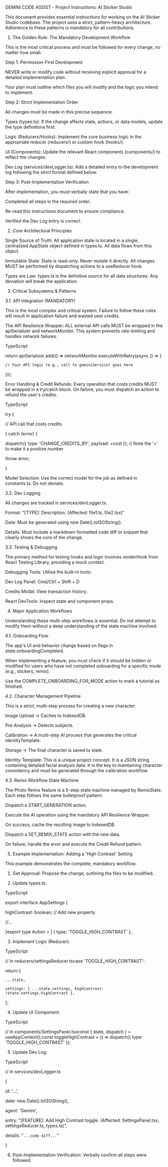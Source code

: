 GEMINI CODE ASSIST - Project Instructions: AI Sticker Studio

This document provides essential instructions for working on the AI Sticker Studio codebase. The project uses a strict, pattern-heavy architecture. Adherence to these patterns is mandatory for all contributions.

1. The Golden Rule: The Mandatory Development Workflow

This is the most critical process and must be followed for every change, no matter how small.

Step 1: Permission-First Development

NEVER write or modify code without receiving explicit approval for a detailed implementation plan.

Your plan must outline which files you will modify and the logic you intend to implement.

Step 2: Strict Implementation Order

All changes must be made in this precise sequence:

Types (types.ts): If the change affects state, actions, or data models, update the type definitions first.

Logic (Reducers/Hooks): Implement the core business logic in the appropriate reducer (reducers/) or custom hook (hooks/).

UI (Components): Update the relevant React components (components/) to reflect the changes.

Dev Log (services/devLogger.ts): Add a detailed entry to the development log following the strict format defined below.

Step 3: Post-Implementation Verification

After implementation, you must verbally state that you have:

Completed all steps in the required order.

Re-read this instructions document to ensure compliance.

Verified the Dev Log entry is correct.

2. Core Architectural Principles

Single Source of Truth: All application state is located in a single, centralized AppState object defined in types.ts. All data flows from this object.

Immutable State: State is read-only. Never mutate it directly. All changes MUST be performed by dispatching actions to a useReducer hook.

Types are Law: types.ts is the definitive source for all data structures. Any deviation will break the application.

3. Critical Subsystems & Patterns

3.1. API Integration (MANDATORY)

This is the most complex and critical system. Failure to follow these rules will result in application failure and wasted user credits.

The API Resilience Wrapper: ALL external API calls MUST be wrapped in the apiSerializer and networkMonitor. This system prevents rate-limiting and handles network failures.

TypeScript



return apiSerializer.add(() => networkMonitor.executeWithRetry(async () => {

    // Your API logic (e.g., call to geminiService) goes here

}));

Error Handling & Credit Refunds: Every operation that costs credits MUST be wrapped in a try/catch block. On failure, you must dispatch an action to refund the user's credits.

TypeScript



try {

  // API call that costs credits

} catch (error) {

  dispatch({ type: 'CHANGE_CREDITS_BY', payload: +cost }); // Note the '+' to make it a positive number

  throw error;

}

Model Selection: Use the correct model for the job as defined in constants.ts. Do not deviate.

3.2. Dev Logging

All changes are tracked in services/devLogger.ts.

Format: "[TYPE]: Description. (Affected: file1.ts, file2.tsx)"

Date: Must be generated using new Date().toISOString().

Details: Must include a markdown-formatted code diff or snippet that clearly shows the core of the change.

3.3. Testing & Debugging

The primary method for testing hooks and logic involves renderHook from React Testing Library, providing a mock context.

Debugging Tools: Utilize the built-in tools:

Dev Log Panel: Cmd/Ctrl + Shift + D

Credits Modal: View transaction history.

React DevTools: Inspect state and component props.

4. Major Application Workflows

Understanding these multi-step workflows is essential. Do not attempt to modify them without a deep understanding of the state machine involved.

4.1. Onboarding Flow

The app's UI and behavior change based on flags in state.onboardingCompleted.

When implementing a feature, you must check if it should be hidden or modified for users who have not completed onboarding for a specific mode (e.g., stickers, remix).

Use the COMPLETE_ONBOARDING_FOR_MODE action to mark a tutorial as finished.

4.2. Character Management Pipeline

This is a strict, multi-step process for creating a new character.

Image Upload -> Caches to IndexedDB.

Pre-Analysis -> Detects subjects.

Calibration -> A multi-step AI process that generates the critical identityTemplate.

Storage -> The final character is saved to state.

Identity Template: This is a unique project concept. It is a JSON string containing detailed facial analysis data. It is the key to maintaining character consistency and must be generated through the calibration workflow.

4.3. Remix Workflow State Machine

The Photo Remix feature is a 5-step state machine managed by RemixState. Each step follows the same bulletproof pattern:

Dispatch a START_GENERATION action.

Execute the AI operation using the mandatory API Resilience Wrapper.

On success, cache the resulting image to IndexedDB.

Dispatch a SET_REMIX_STATE action with the new data.

On failure, handle the error and execute the Credit Refund pattern.

5. Example Implementation: Adding a 'High Contrast' Setting

This example demonstrates the complete, mandatory workflow.

1. Get Approval: Propose the change, outlining the files to be modified.

2. Update types.ts:

TypeScript



export interface AppSettings {

  highContrast: boolean; // Add new property

  //...

}export type Action = | { type: 'TOGGLE_HIGH_CONTRAST' };

3. Implement Logic (Reducer):

TypeScript



// In reducers/settingsReducer.tscase 'TOGGLE_HIGH_CONTRAST':

  return {

    ...state,

    settings: { ...state.settings, highContrast: !state.settings.highContrast },

  };

4. Update UI Component:

TypeScript



// In components/SettingsPanel.tsxconst { state, dispatch } = useAppContext();const toggleHighContrast = () => dispatch({ type: 'TOGGLE_HIGH_CONTRAST' });

5. Update Dev Log:

TypeScript



// In services/devLogger.ts

{

  id: '...',

  date: new Date().toISOString(),

  agent: 'Gemini',

  entry: "[FEATURE]: Add High Contrast toggle. (Affected: SettingsPanel.tsx, settingsReducer.ts, types.ts)",

  details: "`...code diff...`"

}

6. Post-Implementation Verification: Verbally confirm all steps were followed.